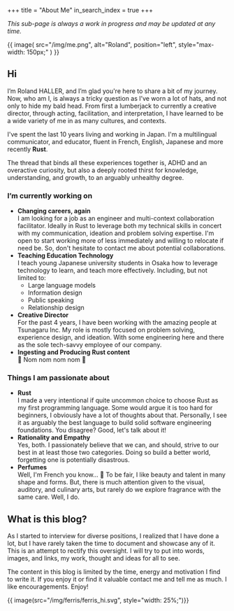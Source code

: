 +++
title = "About Me"
in_search_index = true
+++

_This sub-page is always a work in progress and may be updated at any time._

{{ image( src="/img/me.png", alt="Roland", position="left", style="max-width: 150px;"  ) }}

## Hi

I’m Roland HALLER, and I’m glad you're here to share a bit of my journey.
Now, who am I, is always a tricky question as I’ve worn a lot of hats, and not only to hide my bald head.
From first a lumberjack to currently a creative director, through acting, facilitation, and interpretation,
I have learned to be a wide variety of me in as many cultures, and contexts.

I've spent the last 10 years living and working in Japan.
I'm a multilingual communicator, and educator, fluent in French, English, Japanese and more recently **Rust**.

The thread that binds all these experiences together is, ADHD and an overactive curiosity,
but also a deeply rooted thirst for knowledge, understanding, and growth, to an arguably unhealthy degree.

### I’m currently working on

- **Changing careers, again** \
  I am looking for a job as an engineer and multi-context collaboration facilitator.
  Ideally in Rust to leverage both my technical skills in concert with my communication, ideation and problem solving expertise.
  I'm open to start working more of less immediately and willing to relocate if need be.
  So, don't hesitate to contact me about potential collaborations.
- **Teaching Education Technology** \
  I teach young Japanese university students in Osaka how to leverage technology to learn, and teach more effectively.
  Including, but not limited to:
  - Large language models
  - Information design
  - Public speaking
  - Relationship design
- **Creative Director** \
  For the past 4 years, I have been working with the amazing people at Tsunagaru Inc.
  My role is mostly focused on problem solving, experience design, and ideation.
  With some engineering here and there as the sole tech-savvy employee of our company.
- **Ingesting and Producing Rust content** \
  🦀 Nom nom nom nom 🦀

### Things I am passionate about

- **Rust** \
  I made a very intentional if quite uncommon choice to choose Rust as my first programming language.
  Some would argue it is too hard for beginners, I obviously have a lot of thoughts about that.
  Personally, I see it as arguably the best language to build solid software engineering foundations.
  You disagree? Good, let's talk about it!
- **Rationality and Empathy** \
  Yes, both. I passionately believe that we can, and should, strive to our best in at least those two categories.
  Doing so build a better world, forgetting one is potentially disastrous.
- **Perfumes** \
  Well, I'm French you know... 🦨
  To be fair, I like beauty and talent in many shape and forms.
  But, there is much attention given to the visual, auditory, and culinary arts, but rarely do we explore fragrance with the same care.
  Well, I do.

## What is this blog?

As I started to interview for diverse positions, I realized that I have done a lot,
but I have rarely taken the time to document and showcase any of it. This is an attempt to rectify this oversight.
I will try to put into words, images, and links, my work, thought and ideas for all to see.

The content in this blog is limited by the time, energy and motivation I find to write it.
If you enjoy it or find it valuable contact me and tell me as much. I like encouragements.
Enjoy!

{{ image(src="/img/ferris/ferris_hi.svg", style="width: 25%;")}}

